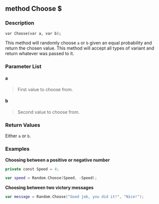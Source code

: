## method Choose $ ##

### Description ###
	var Choose(var a, var b);
This method will randomly choose `a` or `b` given an equal probability and return the chosen value. This method will accept all types of variant and return whatever was passed to it.

### Parameter List ###
#### a ####
> First value to choose from.

#### b ####
> Second value to choose from.

### Return Values ###
Either `a` or `b`.

### Examples ###
**Choosing between a positive or negative number**
```swift
private const Speed = 4;

var speed = Random.Choose(Speed, -Speed);
```

**Choosing between two victory messages**
```swift
var message = Random.Choose("Good job, you did it!", "Nice!");
```